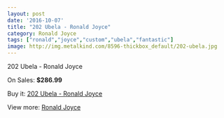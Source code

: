 ```yaml
---
layout: post
date: '2016-10-07'
title: "202 Ubela - Ronald Joyce"
category: Ronald Joyce
tags: ["ronald","joyce","custom","ubela","fantastic"]
image: http://img.metalkind.com/8596-thickbox_default/202-ubela.jpg
---
```

202 Ubela - Ronald Joyce

On Sales: **$286.99**
<a href="https://www.metalkind.com/en/ronald-joyce/3804-202-ubela.html"><amp-img layout="responsive" width="600" height="600" src="//img.metalkind.com/8596-thickbox_default/202-ubela.jpg" alt="202 Ubela - Ronald Joyce 0" /></a>
<a href="https://www.metalkind.com/en/ronald-joyce/3804-202-ubela.html"><amp-img layout="responsive" width="600" height="600" src="//img.metalkind.com/8597-thickbox_default/202-ubela.jpg" alt="202 Ubela - Ronald Joyce 1" /></a>
<a href="https://www.metalkind.com/en/ronald-joyce/3804-202-ubela.html"><amp-img layout="responsive" width="600" height="600" src="//img.metalkind.com/8598-thickbox_default/202-ubela.jpg" alt="202 Ubela - Ronald Joyce 2" /></a>

Buy it: [202 Ubela - Ronald Joyce](https://www.metalkind.com/en/ronald-joyce/3804-202-ubela.html "202 Ubela - Ronald Joyce")

View more: [Ronald Joyce](https://www.metalkind.com/en/110-ronald-joyce "Ronald Joyce")